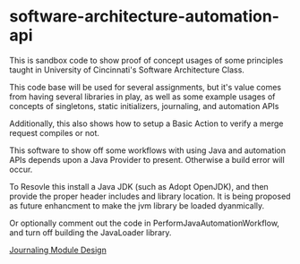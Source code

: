 # software-architecture-automation-api
This is sandbox code to show proof of concept usages of some principles taught in University of Cincinnati's Software Architecture Class.

This code base will be used for several assignments, but it's value comes from having several libraries in play, as well as some example usages of concepts of singletons, static initializers, journaling, and automation APIs

Additionally, this also shows how to setup a Basic Action to verify a merge request compiles or not.

This software to show off some workflows with using Java and automation APIs depends upon a Java Provider to present.  Otherwise a build error will occur.

To Resovle this install a Java JDK (such as Adopt OpenJDK), and then provide the proper header includes and library location.  It is being proposed as future enhancment to make the jvm library be loaded dyanmically.

Or optionally comment out the code in PerformJavaAutomationWorkflow, and turn off building the JavaLoader library.

[Journaling Module Design](https://github.com/chloebeth/software-architecture-automation-api/blob/main/document_markdown/journaling)
